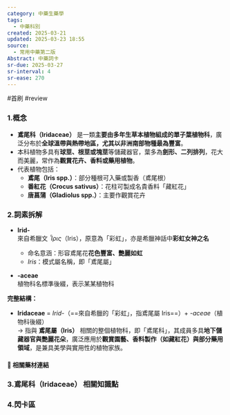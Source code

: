 ```yaml
---
category: 中藥生藥學
tags:
  - 中藥科別
created: 2025-03-21
updated: 2025-03-23 18:55
source:
  - 常用中藥第二版
Abstract: 中藥詞卡
sr-due: 2025-03-27
sr-interval: 4
sr-ease: 270
---
```

#首刷 #review
### 1.概念
- **鳶尾科（Iridaceae）** 是一類**主要由多年生草本植物組成的單子葉植物科**，廣泛分布於**全球溫帶與熱帶地區，尤其以非洲南部物種最為豐富**。  
- 本科植物多具有**球莖、根莖或塊莖**等儲藏器官，葉多為**劍形、二列排列**，花大而美麗，常作為**觀賞花卉、香料或藥用植物**。  
- 代表植物包括：  
  - **鳶尾（Iris spp.）**：部分種根可入藥或製香（鳶尾根）  
  - **番紅花（Crocus sativus）**：花柱可製成名貴香料「藏紅花」  
  - **唐菖蒲（Gladiolus spp.）**：主要作觀賞花卉  

### 2.詞素拆解
- **Irid-**  
  來自希臘文 *Ἶρις*（Iris），原意為「彩虹」，亦是希臘神話中**彩虹女神之名**  
  - 命名意涵：形容鳶尾花**花色豐富、艷麗如虹**  
  - *Iris*：模式屬名稱，即「鳶尾屬」  

- **-aceae**  
  植物科名標準後綴，表示某某植物科  

**完整結構：**
- **Iridaceae** = *Irid-*（==來自希臘的「彩虹」，指鳶尾屬 Iris==）+ *-aceae*（植物科後綴）  
→ 指與 **鳶尾屬（Iris）** 相關的整個植物科，即「鳶尾科」，其成員多具**地下儲藏器官與艷麗花朵**，廣泛應用於**觀賞園藝、香料製作（如藏紅花）與部分藥用領域**，是兼具美學與實用性的植物家族。

#### 📌 相關藥材連結




### 3.鳶尾科（Iridaceae） 相關知識點




### 4.閃卡區



